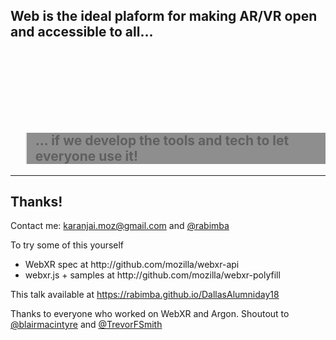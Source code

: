 <!-- .slide: data-background="resources/textures/ironman.png" -->

<h2>Web is the ideal plaform for making AR/VR open and accessible to all...</h2>
<br>
<br>
<br>
<br>

<br>
<br>
<blockquote style="background: rgba(32, 32, 32, 0.5);">
    <h2>... if we develop the tools and tech to let everyone use it!</h2>
</blockquote>

------
<!-- .slide: data-background="resources/textures/background-radial.jpeg" style="text-align: left;" -->


<h2>Thanks!</h2>
<p>Contact me: <a href="mailto:rabimba@mozilla.com">karanjai.moz@gmail.com</a> and <a href="https://twitter.com/rabimba">@rabimba</a>

<p>To try some of this yourself</p>
<ul>
    <li>WebXR spec at http://github.com/mozilla/webxr-api</li>
    <li>webxr.js + samples at http://github.com/mozilla/webxr-polyfill</li>
</ul>

<p>This talk available at <a href="https://rabimba.github.io/DallasAlum18">https://rabimba.github.io/DallasAlumniday18</a></p>
<p>Thanks to everyone who worked on WebXR and Argon. Shoutout to <a href="https://twitter.com/blairmacintyre">@blairmacintyre</a> and <a href="https://twitter.com/TrevorFSmith">@TrevorFSmith</p></a>

